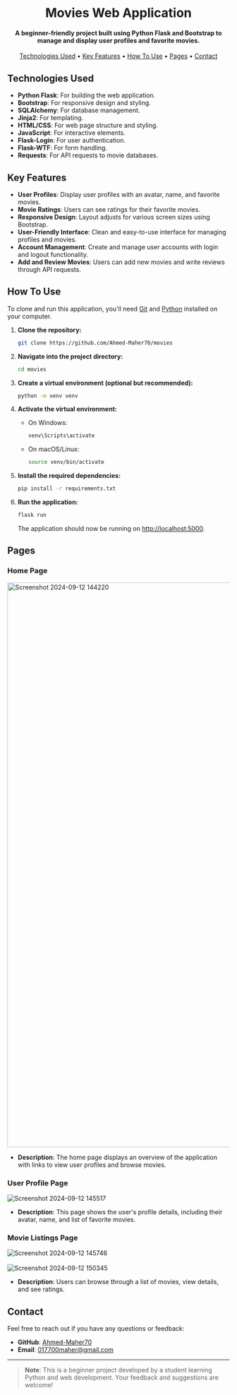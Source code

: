 <h1 align="center">
  Movies Web Application
  <br>
</h1>

<h4 align="center">A beginner-friendly project built using Python Flask and Bootstrap to manage and display user profiles and favorite movies.</h4>

<p align="center">
  <a href="#technologies-used">Technologies Used</a> •
  <a href="#key-features">Key Features</a> •
  <a href="#how-to-use">How To Use</a> •
  <a href="#pages">Pages</a> •
  <a href="#contact">Contact</a>
</p>

## Technologies Used

* **Python Flask**: For building the web application.
* **Bootstrap**: For responsive design and styling.
* **SQLAlchemy**: For database management.
* **Jinja2**: For templating.
* **HTML/CSS**: For web page structure and styling.
* **JavaScript**: For interactive elements.
* **Flask-Login**: For user authentication.
* **Flask-WTF**: For form handling.
* **Requests**: For API requests to movie databases.

## Key Features

* **User Profiles**: Display user profiles with an avatar, name, and favorite movies.
* **Movie Ratings**: Users can see ratings for their favorite movies.
* **Responsive Design**: Layout adjusts for various screen sizes using Bootstrap.
* **User-Friendly Interface**: Clean and easy-to-use interface for managing profiles and movies.
* **Account Management**: Create and manage user accounts with login and logout functionality.
* **Add and Review Movies**: Users can add new movies and write reviews through API requests.

## How To Use

To clone and run this application, you'll need [Git](https://git-scm.com) and [Python](https://www.python.org/downloads/) installed on your computer. 

1. **Clone the repository:**

    ```bash
    git clone https://github.com/Ahmed-Maher70/movies
    ```

2. **Navigate into the project directory:**

    ```bash
    cd movies
    ```

3. **Create a virtual environment (optional but recommended):**

    ```bash
    python -m venv venv
    ```

4. **Activate the virtual environment:**

    - On Windows:

        ```bash
        venv\Scripts\activate
        ```

    - On macOS/Linux:

        ```bash
        source venv/bin/activate
        ```

5. **Install the required dependencies:**

    ```bash
    pip install -r requirements.txt
    ```

6. **Run the application:**

    ```bash
    flask run
    ```

    The application should now be running on [http://localhost:5000](http://localhost:5000).

## Pages

### Home Page

<img width="1280" alt="Screenshot 2024-09-12 144220" src="https://github.com/user-attachments/assets/1d6d0ef8-e325-40aa-b7e0-4d987d597534">

- **Description**: The home page displays an overview of the application with links to view user profiles and browse movies.

### User Profile Page

![Screenshot 2024-09-12 145517](https://github.com/user-attachments/assets/b3ec9382-af2b-4b52-8be4-d962ed253359)

- **Description**: This page shows the user's profile details, including their avatar, name, and list of favorite movies.

### Movie Listings Page

![Screenshot 2024-09-12 145746](https://github.com/user-attachments/assets/fe6af6e2-2334-424b-9e38-718114b1fbe9)
<br>
<br>
![Screenshot 2024-09-12 150345](https://github.com/user-attachments/assets/b40b6bbd-4be7-418b-85e0-d1ada10e2f05)

- **Description**: Users can browse through a list of movies, view details, and see ratings.

## Contact

Feel free to reach out if you have any questions or feedback:

- **GitHub**: [Ahmed-Maher70](https://github.com/Ahmed-Maher70)
- **Email**: 017700maher@gmail.com

---

> **Note**: This is a beginner project developed by a student learning Python and web development. Your feedback and suggestions are welcome!